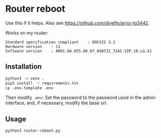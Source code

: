 # Router reboot

Use this if it helps. Also see <https://github.com/diveflo/arris-tg3442>.

Works on my router:

```plain
Standard specification compliant	: DOCSIS 3.1
Hardware version	: 11
Software version	: AR01.04.055.06.07_040722_7245.SIP.10.LG.X1
```

## Installation

```bash
python3 -m venv .
pip3 install -r requirements.txt
cp .env.template .env
```

Then modify `.env`: Set the password to the password used in the admin interface, and, if necessary, modify the base url.

## Usage

```bash
python3 router-reboot.py
```
